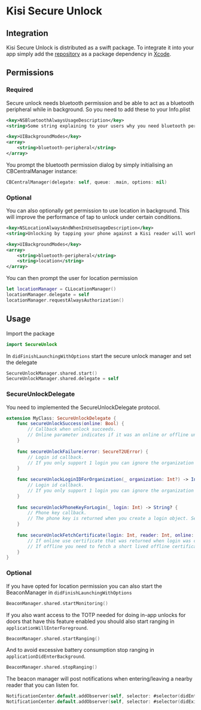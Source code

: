 # Kisi Secure Unlock

## Integration

Kisi Secure Unlock is distributed as a swift package.
To integrate it into your app simply add the [repository](https://github.com/kisi-inc/kisi-ios-st2u-framework) as a package dependency in [Xcode](https://developer.apple.com/documentation/swift_packages/adding_package_dependencies_to_your_app).

## Permissions

### Required
Secure unlock needs bluetooth permission and be able to act as a bluetooth peripheral while in background.
So you need to add these to your Info.plist

```xml
<key>NSBluetoothAlwaysUsageDescription</key>
<string>Some string explaining to your users why you need bluetooth permission.</string>
```

```xml
<key>UIBackgroundModes</key>
<array>
    <string>bluetooth-peripheral</string>
</array>
```

You prompt the bluetooth permission dialog by simply initialising an CBCentralManager instance:
```swift
CBCentralManager(delegate: self, queue: .main, options: nil)
```

### Optional
You can also optionally get permission to use location in background. This will improve the performance of tap to unlock under certain conditions.

```xml
<key>NSLocationAlwaysAndWhenInUseUsageDescription</key>
<string>Unlocking by tapping your phone against a Kisi reader will work better with always permission. Kisi doesn&apos;t store or share your location data.</string>
```

```xml
<key>UIBackgroundModes</key>
<array>
    <string>bluetooth-peripheral</string>
    <string>location</string>
</array>
```

You can then prompt the user for location permission
```swift
let locationManager = CLLocationManager()
locationManager.delegate = self
locationManager.requestAlwaysAuthorization()
```

## Usage
Import the package

```swift
import SecureUnlock
```

In ```didFinishLaunchingWithOptions``` start the secure unlock manager and set the delegate
```swift
SecureUnlockManager.shared.start()
SecureUnlockManager.shared.delegate = self
```

### SecureUnlockDelegate

You need to implemented the SecureUnlockDelegate protocol.

```swift
extension MyClass: SecureUnlockDelegate {
    func secureUnlockSuccess(online: Bool) {
        // Callback when unlock succeeds.
        // Online parameter indicates if it was an online or offline unlock.
    }
    
    func secureUnlockFailure(error: SecureT2UError) {
        // Login id callback. 
        // If you only support 1 login you can ignore the organization property and simply return the login id for the logged in user. Otherwise you must find the login id for the given organization.
    }
    
    func secureUnlockLoginIDForOrganization(_ organization: Int?) -> Int? {
        // Login id callback. 
        // If you only support 1 login you can ignore the organization property and simply return the login id for the logged in user. Otherwise you must find the login id for the given organization.
    }
    
    func secureUnlockPhoneKeyForLogin(_ login: Int) -> String? {
        // Phone key callback. 
        // The phone key is returned when you create a login object. See https://api.kisi.io/docs#tag/Logins/paths/~1logins/post.
    }
    
    func secureUnlockFetchCertificate(login: Int, reader: Int, online: Bool, completion: @escaping (Result<String, SecureT2UError>) -> Void) {
        // If online use certificate that was returned when login was created. See scram credentials property https://api.kisi.io/docs#tag/Logins/paths/~1logins/post.
        // If offline you need to fetch a short lived offline certificate for the given reader (beacon) id. See offline certificate https://api.kisi.io/docs#tag/SCRAM/paths/~1login~1offline_certificate/post.
    }
}
```

### Optional
If you have opted for location permission you can also start the BeaconManager in ```didFinishLaunchingWithOptions```

```swift
BeaconManager.shared.startMonitoring()
```

If you also want access to the TOTP needed for doing in-app unlocks for doors that have this feature enabled you should also start ranging in ```applicationWillEnterForeground```.

```swift
BeaconManager.shared.startRanging()
```

And to avoid excessive battery consumption stop ranging in ```applicationDidEnterBackground```.
```swift
BeaconManager.shared.stopRanging()
```

The beacon manager will post notifications when entering/leaving a nearby reader that you can listen for.
```swift
NotificationCenter.default.addObserver(self, selector: #selector(didEnterNotification), name: .BeaconManagerDidEnterRegionNotification, object: nil)
NotificationCenter.default.addObserver(self, selector: #selector(didExitNotification), name: .BeaconManagerDidExitRegionNotification, object: nil)
```
